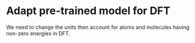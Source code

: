 # Adapt pre-trained model for DFT

We need to change the units then account for atoms and molecules having non-zero energies in DFT.